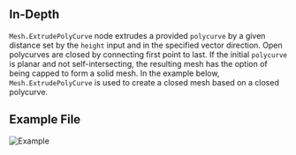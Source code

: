 ## In-Depth
`Mesh.ExtrudePolyCurve` node extrudes a provided `polycurve` by a given distance set by the `height` input and in the specified vector direction. Open polycurves are closed by connecting first point to last. If the initial `polycurve` is planar and not self-intersecting, the resulting mesh has the option of being capped to form a solid mesh.
In the example below, `Mesh.ExtrudePolyCurve` is used to create a closed mesh based on a closed polycurve.

## Example File

![Example](./Autodesk.DesignScript.Geometry.Mesh.ExtrudePolyCurve_img.jpg)
